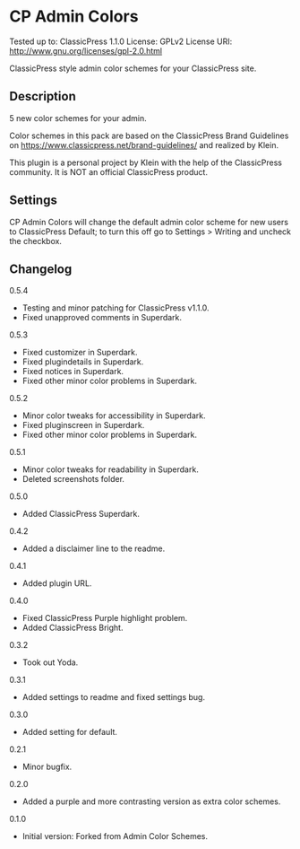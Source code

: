 # CP Admin Colors
Tested up to: ClassicPress 1.1.0
License: GPLv2
License URI: http://www.gnu.org/licenses/gpl-2.0.html

ClassicPress style admin color schemes for your ClassicPress site.

## Description

5 new color schemes for your admin.

Color schemes in this pack are based on the ClassicPress Brand Guidelines on https://www.classicpress.net/brand-guidelines/ and realized by Klein.

This plugin is a personal project by Klein with the help of the ClassicPress community. It is NOT an official ClassicPress product.

## Settings

CP Admin Colors will change the default admin color scheme for new users to ClassicPress Default; to turn this off go to Settings > Writing and uncheck the checkbox.

## Changelog 

0.5.4
* Testing and minor patching for ClassicPress v1.1.0.
* Fixed unapproved comments in Superdark.

0.5.3
* Fixed customizer in Superdark.
* Fixed plugindetails in Superdark.
* Fixed notices in Superdark.
* Fixed other minor color problems in Superdark.

0.5.2
* Minor color tweaks for accessibility in Superdark.
* Fixed pluginscreen in Superdark.
* Fixed other minor color problems in Superdark.

0.5.1
* Minor color tweaks for readability in Superdark.
* Deleted screenshots folder.

0.5.0
* Added ClassicPress Superdark.

0.4.2
* Added a disclaimer line to the readme.

0.4.1
* Added plugin URL.

0.4.0
* Fixed ClassicPress Purple highlight problem.
* Added ClassicPress Bright.

0.3.2
* Took out Yoda.

0.3.1
* Added settings to readme and fixed settings bug.

0.3.0
* Added setting for default.

0.2.1
* Minor bugfix.

0.2.0

* Added a purple and more contrasting version as extra color schemes.

0.1.0

* Initial version: Forked from Admin Color Schemes.
